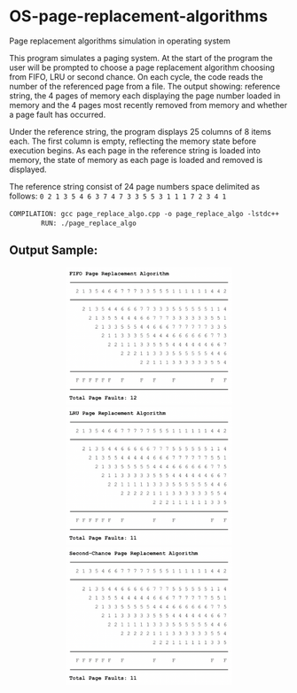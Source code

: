 # OS-page-replacement-algorithms
Page replacement algorithms simulation in operating system

This program simulates a paging system. At the start of the program the user will be prompted to choose a page replacement algorithm choosing from FIFO, LRU or second chance. On each cycle, the code reads the number of the referenced page from a file. The output showing: reference string, the 4 pages of memory each displaying the page number loaded in memory and the 4 pages most recently removed from memory and whether a page fault has occurred.

Under the reference string, the program displays 25 columns of 8 items each. The first column is empty, reflecting the memory state before execution begins. As each page in the reference string is loaded into memory, the state of memory as each page is loaded and removed is displayed.

The reference string consist of 24 page numbers space delimited as follows: ``0 2 1 3 5 4 6 3 7 4 7 3 3 5 5 3 1 1 1 7 2 3 4 1``


`COMPILATION: gcc page_replace_algo.cpp -o page_replace_algo -lstdc++` \
`        RUN: ./page_replace_algo`


## Output Sample:
<p align="center">
<img src="https://github.com/mehdigorjian/OS-page-replacement-algorithms/blob/master/img/fifo.png" width="300"/>
<img src="https://github.com/mehdigorjian/OS-page-replacement-algorithms/blob/master/img/lru.png" width="300"/>
<img src="https://github.com/mehdigorjian/OS-page-replacement-algorithms/blob/master/img/sc.png" width="300"/>
</p>

